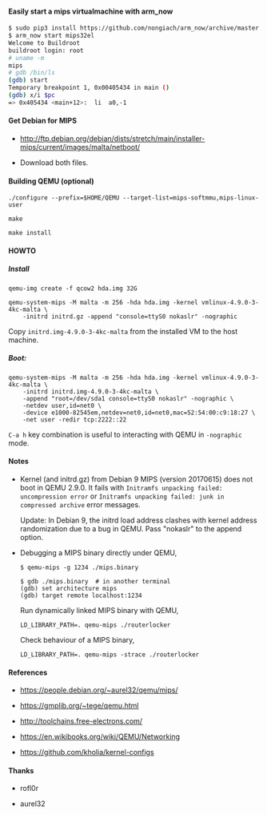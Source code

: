 #### Easily start a mips virtualmachine with arm_now

```sh
$ sudo pip3 install https://github.com/nongiach/arm_now/archive/master.zip
$ arm_now start mips32el
Welcome to Buildroot
buildroot login: root
# uname -m
mips
# gdb /bin/ls
(gdb) start
Temporary breakpoint 1, 0x00405434 in main ()
(gdb) x/i $pc
=> 0x405434 <main+12>:	li	a0,-1
```

#### Get Debian for MIPS

* http://ftp.debian.org/debian/dists/stretch/main/installer-mips/current/images/malta/netboot/

* Download both files.

#### Building QEMU (optional)

```
./configure --prefix=$HOME/QEMU --target-list=mips-softmmu,mips-linux-user

make

make install
```

#### HOWTO

##### Install

```
qemu-img create -f qcow2 hda.img 32G

qemu-system-mips -M malta -m 256 -hda hda.img -kernel vmlinux-4.9.0-3-4kc-malta \
    -initrd initrd.gz -append "console=ttyS0 nokaslr" -nographic
```

Copy `initrd.img-4.9.0-3-4kc-malta` from the installed VM to the host machine.

##### Boot:

```
qemu-system-mips -M malta -m 256 -hda hda.img -kernel vmlinux-4.9.0-3-4kc-malta \
    -initrd initrd.img-4.9.0-3-4kc-malta \
    -append "root=/dev/sda1 console=ttyS0 nokaslr" -nographic \
    -netdev user,id=net0 \
    -device e1000-82545em,netdev=net0,id=net0,mac=52:54:00:c9:18:27 \
    -net user -redir tcp:2222::22
```

`C-a h` key combination is useful to interacting with QEMU in `-nographic` mode.

#### Notes

* Kernel (and initrd.gz) from Debian 9 MIPS (version 20170615) does not boot in
  QEMU 2.9.0. It fails with `Initramfs unpacking failed: uncompression error` or
  `Initramfs unpacking failed: junk in compressed archive` error messages.

  Update: In Debian 9, the initrd load address clashes with kernel address
  randomization due to a bug in QEMU. Pass "nokaslr" to the append option.

* Debugging a MIPS binary directly under QEMU,

  ```
  $ qemu-mips -g 1234 ./mips.binary

  $ gdb ./mips.binary  # in another terminal
  (gdb) set architecture mips
  (gdb) target remote localhost:1234
  ```

  Run dynamically linked MIPS binary with QEMU,

  ```
  LD_LIBRARY_PATH=. qemu-mips ./routerlocker
  ```

  Check behaviour of a MIPS binary,

  ```
  LD_LIBRARY_PATH=. qemu-mips -strace ./routerlocker
  ```

#### References

* https://people.debian.org/~aurel32/qemu/mips/

* https://gmplib.org/~tege/qemu.html

* http://toolchains.free-electrons.com/

* https://en.wikibooks.org/wiki/QEMU/Networking

* https://github.com/kholia/kernel-configs

#### Thanks

* rofl0r

* aurel32
